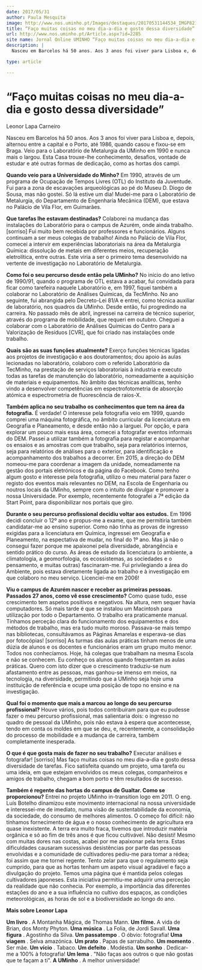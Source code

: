 ```yaml
---
date: 2017/05/31
author: Paula Mesquita
image: http://www.nos.uminho.pt/Images/destaques/20170531144534_IMGP82102a.jpg
title: “Faço muitas coisas no meu dia-a-dia e gosto dessa diversidade”
url: http://www.nos.uminho.pt/Article.aspx?id=2285
site name: Jornal Online UMINHO “Faço muitas coisas no meu dia-a-dia e gosto dessa diversidade”
description: |
  Nasceu em Barcelos há 50 anos. Aos 3 anos foi viver para Lisboa e, depois, alternou entre a capital e o Porto, até 1986, quando casou e fixou-se em Braga. Veio para o Laboratório de Metalurgia da UMinho em 1990 e nunca mais o largou. Esta Casa trouxe-lhe conhecimento, desafios, vontade de estudar e até outras formas de dedicação, como as hortas dos campi.

type: article

---
```

# “Faço muitas coisas no meu dia-a-dia e gosto dessa diversidade”




Leonor Lapa Carneiro

Nasceu em Barcelos há 50 anos. Aos 3 anos foi viver para Lisboa e, depois, alternou entre a capital e o Porto, até 1986, quando casou e fixou-se em Braga. Veio para o Laboratório de Metalurgia da UMinho em 1990 e nunca mais o largou. Esta Casa trouxe-lhe conhecimento, desafios, vontade de estudar e até outras formas de dedicação, como as hortas dos campi.

**Quando veio para a Universidade do Minho?** 
Em 1990, através de um programa de Ocupação de Tempos Livres (OTL) do Instituto da Juventude. Fui para a zona de escavações arqueológicas ao pé do Museu D. Diogo de Sousa, mas não gostei. Só lá estive um dia! Mudei-me para o Laboratório de Metalurgia, do Departamento de Engenharia Mecânica (DEM), que estava no Palácio de Vila Flor, em Guimarães.

**Que tarefas lhe estavam destinadas?** 
Colaborei na mudança das instalações do Laboratório para o campus de Azurém, onde ainda trabalho. [sorriso] Fui muito bem recebida por professores e funcionários. Alguns continuam a ser meus colegas de trabalho! Ainda no Palácio de Vila Flor, comecei a intervir em experiências laboratoriais na área da Metalurgia Química: dissolução de metais em diferentes meios, recuperação eletrolítica, entre outras. Este viria a ser o primeiro tema desenvolvido na vertente de investigação no Laboratório de Metalurgia.

**Como foi o seu percurso desde então pela UMinho?** 
No início do ano letivo de 1990/91, quando o programa de OTL estava a acabar, fui convidada para ficar como tarefeira naquele Laboratório e, em 1997, fiquei também a colaborar no Laboratório de Análises Químicas, da TecMinho. No ano seguinte, fui abrangida pelo Decreto-Lei 81/A e entrei, como técnica auxiliar de laboratório, nos quadros da UMinho. Desde então, fui progredindo na carreira. No passado mês de abril, ingressei na carreira de técnico superior, através do programa de mobilidade, que requeri em outubro. Cheguei a colaborar com o Laboratório de Análises Químicas do Centro para a Valorização de Resíduos [CVR], que foi criado nas instalações onde trabalho.

**Quais são as suas funções atualmente?** 
Exerço funções técnicas ligadas aos projetos de investigação e aos doutoramentos; dou apoio às aulas lecionadas no laboratório, colaboro com o referido Laboratório da TecMinho, na prestação de serviços laboratoriais à industria e executo todas as tarefas de manutenção do laboratório, nomeadamente a aquisição de materiais e equipamentos. No âmbito das técnicas analíticas, tenho vindo a desenvolver competências em espectrofotometria de absorção atómica e espectrometria de fluorescência de raios-X.

**Também aplica no seu trabalho os conhecimentos que tem na área da fotografia.** 
É verdade! O interesse pela fotografia veio em 1999, quando comprei uma máquina fotográfica, no âmbito curricular da licenciatura em Geografia e Planeamento, e desde então não a larguei. Por opção, e para explorar um pouco mais essa área, comecei a fotografar eventos informais do DEM.  Passei a utilizar também a fotografia para registar e acompanhar os ensaios e as amostras com que trabalho, seja para relatórios internos, seja para relatórios de análises para o exterior, para identificação e acompanhamento dos trabalhos a decorrer. Em 2015, a direção do DEM nomeou-me para coordenar a imagem da unidade, nomeadamente na gestão dos portais eletrónicos e da página do Facebook. Como tenho algum gosto e interesse pela fotografia, utilizo o meu material para fazer o registo dos eventos mais relevantes no DEM, na Escola de Engenharia ou noutros locais da UMinho, sempre com o intuito de divulgar e promover a nossa Universidade. Por exemplo, recentemente fotografei a 7ª edição da Start Point, para disponibilizar nos portais que giro.

**Durante o seu percurso profissional decidiu voltar aos estudos.** 
Em 1996 decidi concluir o 12º ano e propus-me a exame, que me permitiria também candidatar-me ao ensino superior. Como não tinha as provas de ingresso exigidas para a licenciatura em Química, ingressei em Geografia e Planeamento, na espectativa de mudar, no final do 1º ano. Mas já não o consegui fazer porque me apaixonei pela diversidade, abrangência e sentido prático do curso. As áreas de estudo da licenciatura (o ambiente, a climatologia, a geomorfologia, os ecossistemas, as sociedades e o pensamento, e muitas outras) fascinaram-me. Fui privilegiando a área do Ambiente, pois estava diretamente ligada ao trabalho e à investigação em que colaboro no meu serviço. Licenciei-me em 2006!

**Viu o campus de Azurém nascer e receber as primeiras pessoas. Passados 27 anos, como vê esse crescimento?** 
Como quase tudo, esse crescimento tem aspetos positivos e negativos. Na altura, nem sequer havia computadores. Só mais tarde é que se instalou um Macintosh para utilização por todo o Departamento. O trabalho era praticamente manual. Tínhamos perceção clara do funcionamento dos equipamentos e dos métodos de trabalho, mas era tudo muito moroso. Passava-se mais tempo nas bibliotecas, consultávamos as Páginas Amarelas e esperava-se dias por fotocópias! [sorriso] As turmas das aulas práticas tinham menos de uma dúzia de alunos e os docentes e funcionários eram um grupo muito menor. Todos nos conhecíamos. Hoje, há colegas que trabalham na mesma Escola e não se conhecem. Eu conheço os alunos quando frequentam as aulas práticas. Quero com isto dizer que o crescimento traduziu-se num afastamento entre as pessoas, mas ganhou-se imenso em meios, na tecnologia, na diversidade, permitindo que a UMinho seja hoje uma instituição de referência e ocupe uma posição de topo no ensino e na investigação.

**Qual foi o momento que mais a marcou ao longo do seu percurso profissional?** 
Houve vários, pois todos contribuíram para que eu pudesse fazer o meu percurso profissional, mas salientaria dois: o ingresso no quadro de pessoal da UMinho, pois não estava à espera que acontecesse, tendo em conta os moldes em que se deu, e, recentemente, a consolidação do processo de mobilidade e a mudança de carreira, também completamente inesperada.

**O que é que gosta mais de fazer no seu trabalho?** 
Executar análises e fotografar! [sorriso] Mas faço muitas coisas no meu dia-a-dia e gosto dessa diversidade de tarefas. Fico satisfeita quando um projeto, uma tarefa ou uma ideia, em que estejam envolvidos os meus colegas, companheiros e amigos de trabalho, chegam a bom porto e têm resultados de sucesso.

**Também é regente das hortas do campus de Gualtar. Como se proporcionou?** 
Entrei no projeto UMinho in-transition logo em 2011. O eng. Luís Botelho dinamizou este movimento internacional na nossa universidade e interessei-me de imediato, numa visão de sustentabilidade da economia, da sociedade, do consumo de melhores alimentos. O começo foi difícil: não tínhamos fornecimento de água e o nosso conhecimento de agricultura era quase inexistente. A terra era muito fraca, tivemos que introduzir matéria orgânica e só ao fim de três anos é que ficou cultivável. Não desisti! Mesmo com muitas dores nas costas, acabei por me apaixonar pela terra. Estas dificuldades causaram sucessivas desistências por parte das pessoas envolvidas e a comunidade de cultivadores pediu-me para tomar a rédea; foi assim que me tornei regente. Tento zelar para que o regulamento seja cumprido, para que as hortas tenham um aspeto visual agradável e faço a divulgação do projeto. Temos uma página que é mantida pelos colegas cultivadores japoneses. Esta iniciativa permitiu-me adquirir uma perceção da realidade que não conhecia. Por exemplo, a importância das diferentes estações do ano e a sua influência no cultivo dos espaços, as condições meteorológicas, as horas de sol e a biodiversidade ao longo do ano.



**Mais sobre Leonor Lapa** 


**Um livro** . A Montanha Mágica, de Thomas Mann.
**Um filme.**  A vida de Brian, dos Monty Phyton.
**Uma música** . La Folia, de Jordi Savall.
**Uma figura** . Agostinho da Silva.
**Um passatempo** . O óbvio: fotografia!
**Uma viagem** . Selva amazónica.
**Um prato** . Papas de sarrabulho.
**Um momento** . Ser mãe.
**Um vício** . Tabaco.
**Um defeito** . Modéstia.
**Um sonho** . Dedicar-me a 100% à fotografia!
**Um lema** . "Não faças aos outros o que não gostas que te façam a ti".
**A UMinho** . A melhor universidade!
